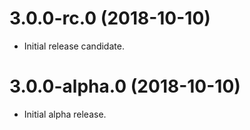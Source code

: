 # 3.0.0-rc.0 (2018-10-10)

- Initial release candidate.

# 3.0.0-alpha.0 (2018-10-10)

- Initial alpha release.
